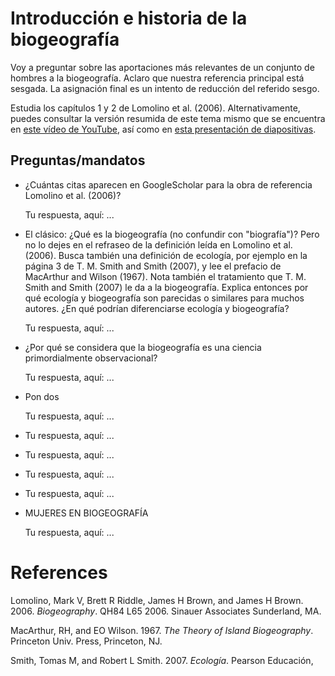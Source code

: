 
<!-- Este .md fue generado a partir del .Rmd homónimo. Edítese el .Rmd -->
Introducción e historia de la biogeografía
==========================================

Voy a preguntar sobre las aportaciones más relevantes de un conjunto de hombres a la biogeografía. Aclaro que nuestra referencia principal está sesgada. La asignación final es un intento de reducción del referido sesgo.

Estudia los capítulos 1 y 2 de Lomolino et al. (2006). Alternativamente, puedes consultar la versión resumida de este tema mismo que se encuentra en [este vídeo de YouTube](https://www.youtube.com/watch?v=8uHnf_1W7D8), así como en [esta presentación de diapositivas](https://drive.google.com/file/d/1H_pIGypKeFXAx1vVzqIcwV6HN2ByIhjT/view?usp=sharing).

Preguntas/mandatos
------------------

-   ¿Cuántas citas aparecen en GoogleScholar para la obra de referencia Lomolino et al. (2006)?

    Tu respuesta, aquí: ...

-   El clásico: ¿Qué es la biogeografía (no confundir con "biografía")? Pero no lo dejes en el refraseo de la definición leída en Lomolino et al. (2006). Busca también una definición de ecología, por ejemplo en la página 3 de T. M. Smith and Smith (2007), y lee el prefacio de MacArthur and Wilson (1967). Nota también el tratamiento que T. M. Smith and Smith (2007) le da a la biogeografía. Explica entonces por qué ecología y biogeografía son parecidas o similares para muchos autores. ¿En qué podrían diferenciarse ecología y biogeografía?

    Tu respuesta, aquí: ...

-   ¿Por qué se considera que la biogeografía es una ciencia primordialmente observacional?

    Tu respuesta, aquí: ...

-   Pon dos

    Tu respuesta, aquí: ...

-   Tu respuesta, aquí: ...

-   Tu respuesta, aquí: ...

-   Tu respuesta, aquí: ...

-   Tu respuesta, aquí: ...

-   MUJERES EN BIOGEOGRAFÍA

    Tu respuesta, aquí: ...

References
==========

Lomolino, Mark V, Brett R Riddle, James H Brown, and James H Brown. 2006. *Biogeography*. QH84 L65 2006. Sinauer Associates Sunderland, MA.

MacArthur, RH, and EO Wilson. 1967. *The Theory of Island Biogeography*. Princeton Univ. Press, Princeton, NJ.

Smith, Tomas M, and Robert L Smith. 2007. *Ecología*. Pearson Educación,
